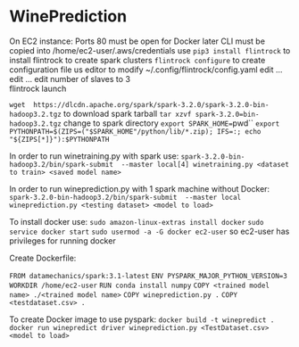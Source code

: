 # WinePrediction
On EC2 instance:
  Ports 80 must be open for Docker later
  CLI must be copied into /home/ec2-user/.aws/credentials
  use `pip3 install flintrock` to install flintrock to create spark clusters
  `flintrock configure` to create configuration file
  us editor to modify ~/.config/flintrock/config.yaml
    edit ...
    edit ...
    edit number of slaves to 3  
  flintrock launch <cluster name>
  
  `wget  https://dlcdn.apache.org/spark/spark-3.2.0/spark-3.2.0-bin-hadoop3.2.tgz` to download spark tarball
  `tar xzvf spark-3.2.0=bin-hadoop3.2.tgz`
  change to spark directory
  `export SPARK_HOME=`pwd``
  `export PYTHONPATH=$(ZIPS=("$SPARK_HOME"/python/lib/*.zip); IFS=:; echo "${ZIPS[*]}"):$PYTHONPATH`
  
  In order to run winetraining.py with spark use:
    `spark-3.2.0-bin-hadoop3.2/bin/spark-submit  --master local[4] winetraining.py <dataset to train> <saved model name>`
  
  In order to run wineprediction.py with 1 spark machine without Docker:
    `spark-3.2.0-bin-hadoop3.2/bin/spark-submit  --master local wineprediction.py <testing dataset> <model to load>`
  
  
  To install docker use:
    `sudo amazon-linux-extras install docker`
    `sudo service docker start`
    `sudo usermod -a -G docker ec2-user` so ec2-user has privileges for running docker
  
  Create Dockerfile:
  
  `FROM datamechanics/spark:3.1-latest`
  `ENV PYSPARK_MAJOR_PYTHON_VERSION=3`
  `WORKDIR /home/ec2-user`
  `RUN conda install numpy`
  `COPY <trained model name> ./<trained model name>`
  `COPY wineprediction.py .`
  `COPY <testdataset.csv> .`
  
  To create Docker image to use pyspark:
    `docker build -t winepredict .`
    `docker run winepredict driver wineprediction.py <TestDataset.csv> <model to load>`
    
    
   
  
